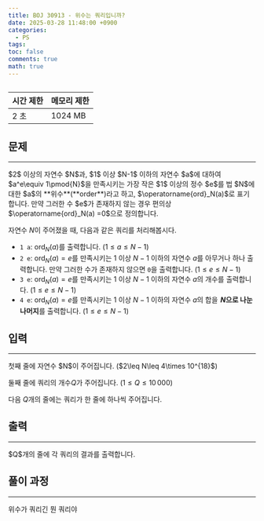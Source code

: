 ```yaml
---
title: BOJ 30913 - 위수는 쿼리입니까?
date: 2025-03-28 11:48:00 +0900
categories:
  - PS
tags: 
toc: false
comments: true
math: true
---
```


<style>
.ms {font-family:"Ligature","Monoplex KR Wide Nerd",monospace;font-size:0.85em;margin:0 3px}
</style>
## <boj-problem id=30913 tier='r4' name='위수는 쿼리입니까?'></boj-problem>

| 시간 제한 | 메모리 제한  |
| :---- | :------ |
| 2 초   | 1024 MB |

## 문제
<hr>
$2$ 이상의 자연수 $N$과, $1$ 이상 $N-1$ 이하의 자연수 $a$에 대하여 $a^e\equiv 1\pmod{N}$을 만족시키는 가장 작은 $1$ 이상의 정수 $e$를 법 $N$에 대한 $a$의 **위수**(**order**)라고 하고, $\operatorname{ord}_N(a)$로 표기합니다. 만약 그러한 수 $e$가 존재하지 않는 경우 편의상 $\operatorname{ord}_N(a) =0$으로 정의합니다. 

자연수 $N$이 주어졌을 때, 다음과 같은 쿼리를 처리해봅시다.
	
- `1 a`: $\operatorname{ord}_N(a)$를 출력합니다. ($1\leq a\leq N-1$)
- `2 e`: $\operatorname{ord}_N(a) =e$를 만족시키는 $1$ 이상 $N-1$ 이하의 자연수 $a$를 아무거나 하나 출력합니다. 만약 그러한 수가 존재하지 않으면 `0`을 출력합니다. ($1\leq e\leq N-1$)
- `3 e`: $\operatorname{ord}_N(a) =e$를 만족시키는 $1$ 이상 $N-1$ 이하의 자연수 $a$의 개수를 출력합니다. ($1\leq e\leq N-1$)
- `4 e`: $\operatorname{ord}_N(a) =e$를 만족시키는 $1$ 이상 $N-1$ 이하의 자연수 $a$의 합을  **$N$으로 나눈 나머지**를 출력합니다. ($1\leq e\leq N-1$)

## 입력
<hr>
첫째 줄에 자연수 $N$이 주어집니다. ($2\leq N\leq 4\times 10^{18}$)

둘째 줄에 쿼리의 개수$Q$가 주어집니다. ($1\leq Q\leq 10\, 000$)

다음 $Q$개의 줄에는 쿼리가 한 줄에 하나씩 주어집니다.
## 출력
<hr>
$Q$개의 줄에 각 쿼리의 결과를 출력합니다.

## 풀이 과정
<hr>

위수가 쿼리긴 뭔 쿼리야